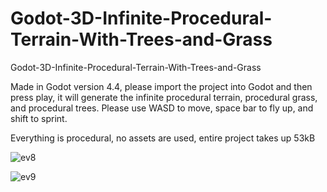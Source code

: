 # Godot-3D-Infinite-Procedural-Terrain-With-Trees-and-Grass
Godot-3D-Infinite-Procedural-Terrain-With-Trees-and-Grass


Made in Godot version 4.4, please import the project into Godot and then press play, it will generate the infinite procedural terrain, procedural grass, and procedural trees. Please use WASD to move, space bar to fly up, and shift to sprint.


Everything is procedural, no assets are used, entire project takes up 53kB



![ev8](https://github.com/user-attachments/assets/b2486de5-e606-4121-803a-a435e0a5260b)

![ev9](https://github.com/user-attachments/assets/cf1e3900-ef2f-4588-9fcb-3222883efa31)
